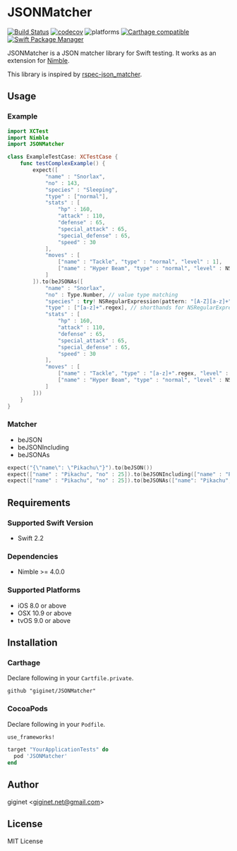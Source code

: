 JSONMatcher
=================

[![Build Status](https://travis-ci.org/giginet/JSONMatcher.svg?branch=master)](https://travis-ci.org/giginet/JSONMatcher) [![codecov](https://codecov.io/gh/giginet/JSONMatcher/branch/master/graph/badge.svg)](https://codecov.io/gh/giginet/JSONMatcher) ![platforms](https://img.shields.io/badge/platforms-iOS%20%7C%20OSX%20%7C%20tvOS-333333.svg) [![Carthage compatible](https://img.shields.io/badge/Carthage-compatible-4BC51D.svg?style=flat)](https://github.com/Carthage/Carthage) [![Swift Package Manager](https://img.shields.io/badge/Swift%20Package%20Manager-compatible-brightgreen.svg)](https://github.com/apple/swift-package-manager)

JSONMatcher is a JSON matcher library for Swift testing. It works as an extension for [Nimble](https://github.com/Quick/Nimble/). 

This library is inspired by [rspec-json_matcher](https://github.com/r7kamura/rspec-json_matcher).

## Usage

### Example

```swift
import XCTest
import Nimble
import JSONMatcher

class ExampleTestCase: XCTestCase {
    func testComplexExample() {
        expect([
            "name" : "Snorlax",
            "no" : 143,
            "species" : "Sleeping",
            "type" : ["normal"],
            "stats" : [
                "hp" : 160,
                "attack" : 110,
                "defense" : 65,
                "special_attack" : 65,
                "special_defense" : 65,
                "speed" : 30
            ],
            "moves" : [
                ["name" : "Tackle", "type" : "normal", "level" : 1],
                ["name" : "Hyper Beam", "type" : "normal", "level" : NSNull()],
            ]
        ]).to(beJSONAs([
            "name" : "Snorlax",
            "no" : Type.Number, // value type matching
            "species" : try! NSRegularExpression(pattern: "[A-Z][a-z]+", options: []), // regular expression matching
            "type" : ["[a-z]+".regex], // shorthands for NSRegularExpression
            "stats" : [
                "hp" : 160,
                "attack" : 110,
                "defense" : 65,
                "special_attack" : 65,
                "special_defense" : 65,
                "speed" : 30
            ],
            "moves" : [
                ["name" : "Tackle", "type" : "[a-z]+".regex, "level" : Type.Number], // nested collection
                ["name" : "Hyper Beam", "type" : "normal", "level" : NSNull()],
            ]
        ]))
    }
}
```

### Matcher

- beJSON
- beJSONIncluding
- beJSONAs

```swift
expect("{\"name\": \"Pikachu\"}").to(beJSON())
expect(["name" : "Pikachu", "no" : 25]).to(beJSONIncluding(["name" : "Pikachu"]))
expect(["name" : "Pikachu", "no" : 25]).to(beJSONAs(["name": "Pikachu", "no" : 25]))
```

## Requirements

### Supported Swift Version

- Swift 2.2

### Dependencies

- Nimble >= 4.0.0

### Supported Platforms

- iOS 8.0 or above
- OSX 10.9 or above
- tvOS 9.0 or above

## Installation

### Carthage

Declare following in your `Cartfile.private`.

```
github "giginet/JSONMatcher"
```

### CocoaPods

Declare following in your `Podfile`.

```ruby
use_frameworks!

target "YourApplicationTests" do
  pod 'JSONMatcher'
end
```

## Author

giginet <<giginet.net@gmail.com>>

## License

MIT License
